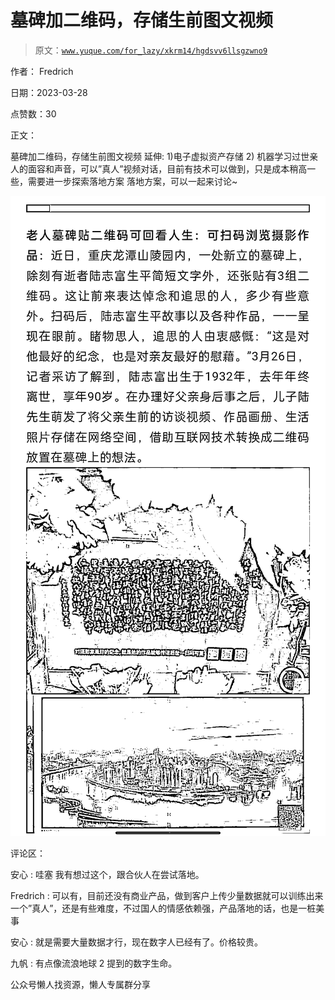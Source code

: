 # 墓碑加二维码，存储生前图文视频

> 原文：[`www.yuque.com/for_lazy/xkrm14/hgdsvv6llsgzwno9`](https://www.yuque.com/for_lazy/xkrm14/hgdsvv6llsgzwno9)



作者： Fredrich



日期：2023-03-28



点赞数：30



正文：



墓碑加二维码，存储生前图文视频 延伸: 1)电子虚拟资产存储 2) 机器学习过世亲人的面容和声音，可以”真人”视频对话，目前有技术可以做到，只是成本稍高一些，需要进一步探索落地方案 落地方案，可以一起来讨论~



![](img/5fb73970cf32a4764a846f1b39902657.png)  

评论区：



安心 : 哇塞 我有想过这个，跟合伙人在尝试落地。



Fredrich : 可以有，目前还没有商业产品，做到客户上传少量数据就可以训练出来一个”真人”，还是有些难度，不过国人的情感依赖强，产品落地的话，也是一桩美事



安心 : 就是需要大量数据才行，现在数字人已经有了。价格较贵。



九帆 : 有点像流浪地球 2 提到的数字生命。



公众号懒人找资源，懒人专属群分享

